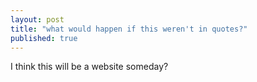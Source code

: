 ```yaml
---
layout: post
title: "what would happen if this weren't in quotes?"
published: true
---
```


I think this will be a website someday?
